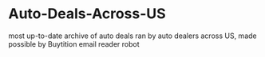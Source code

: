 # Auto-Deals-Across-US
most up-to-date archive of auto deals ran by auto dealers across US, made possible by Buytition email reader robot
